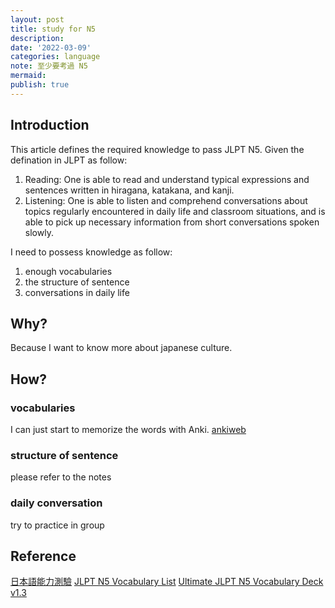 ```yaml
---
layout: post
title: study for N5
description:
date: '2022-03-09'
categories: language
note: 至少要考過 N5
mermaid:
publish: true
---
```


## Introduction

This article defines the required knowledge to pass JLPT N5. Given the defination in JLPT as follow:

1. Reading: One is able to read and understand typical expressions and sentences written in hiragana, katakana, and kanji.
2. Listening: One is able to listen and comprehend conversations about topics regularly encountered in daily life and classroom situations, and is able to pick up necessary information from short conversations spoken slowly.

I need to possess knowledge as follow:

1. enough vocabularies
2. the structure of sentence
3. conversations in daily life

## Why?

Because I want to know more about japanese culture.

## How?

### vocabularies

I can just start to memorize the words with Anki. [ankiweb](https://ankiweb.net/decks/)

### structure of sentence

please refer to the notes

### daily conversation

try to practice in group

## Reference

[日本語能力測驗](https://www.jlpt.jp/tw/about/levelsummary.html)
[JLPT N5 Vocabulary List](https://jlptsensei.com/jlpt-n5-vocabulary-list/)
[Ultimate JLPT N5 Vocabulary Deck v1.3](https://ankiweb.net/shared/info/523650169)

